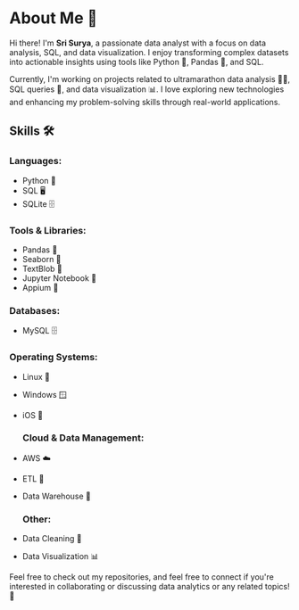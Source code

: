 # About Me 👋

Hi there! I'm **Sri Surya**, a passionate data analyst with a focus on data analysis, SQL, and data visualization. I enjoy transforming complex datasets into actionable insights using tools like Python 🐍, Pandas 🐼, and SQL.

Currently, I'm working on projects related to ultramarathon data analysis 🏃‍♂️, SQL queries 🔄, and data visualization 📊. I love exploring new technologies and enhancing my problem-solving skills through real-world applications.

## Skills 🛠️

### Languages:
- Python 🐍
- SQL 🖥️
- SQLite 🗄️

### Tools & Libraries:
- Pandas 🐼
- Seaborn 🌈
- TextBlob 💬
- Jupyter Notebook 📓
- Appium 📱

### Databases:
- MySQL 🗄️

### Operating Systems:
- Linux 🐧
- Windows 🪟
- iOS 🍏

  ### Cloud & Data Management:
- AWS ☁️
- ETL 🔄
- Data Warehouse 🏢

  ### Other:
- Data Cleaning 🧹
- Data Visualization 📊

Feel free to check out my repositories, and feel free to connect if you're interested in collaborating or discussing data analytics or any related topics! 🤝
